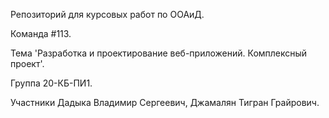 Репозиторий для курсовых работ по ООАиД.

Команда #113.

Тема 'Разработка и проектирование веб-приложений. Комплексный проект'.

Группа 20-КБ-ПИ1.

Участники Дадыка Владимир Сергеевич, Джамалян Тигран Грайрович.
